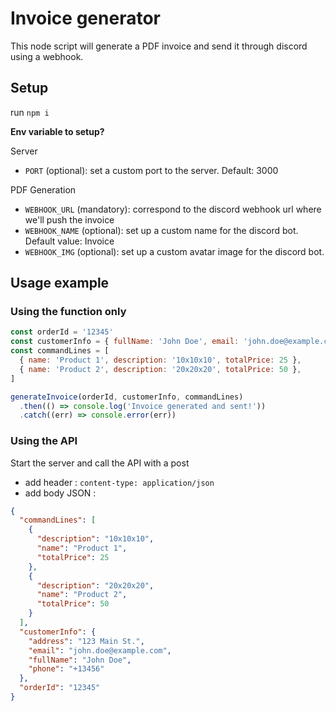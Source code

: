 # Invoice generator

This node script will generate a PDF invoice and send it through discord using a webhook.

## Setup

run `npm i`

**Env variable to setup?**

Server

- `PORT` (optional): set a custom port to the server. Default: 3000

PDF Generation

- `WEBHOOK_URL` (mandatory): correspond to the discord webhook url where we'll push the invoice
- `WEBHOOK_NAME` (optional): set up a custom name for the discord bot. Default value: Invoice
- `WEBHOOK_IMG` (optional): set up a custom avatar image for the discord bot.


## Usage example

### Using the function only

```js
const orderId = '12345'
const customerInfo = { fullName: 'John Doe', email: 'john.doe@example.com', address: '123 Main St.', phone: '+1...' }
const commandLines = [
  { name: 'Product 1', description: '10x10x10', totalPrice: 25 },
  { name: 'Product 2', description: '20x20x20', totalPrice: 50 },
]

generateInvoice(orderId, customerInfo, commandLines)
  .then(() => console.log('Invoice generated and sent!'))
  .catch((err) => console.error(err))
```

### Using the API

Start the server and call the API with a post

- add header : `content-type: application/json`
- add body JSON :

```JSON
{
  "commandLines": [
    {
      "description": "10x10x10",
      "name": "Product 1",
      "totalPrice": 25
    },
    {
      "description": "20x20x20",
      "name": "Product 2",
      "totalPrice": 50
    }
  ],
  "customerInfo": {
    "address": "123 Main St.",
    "email": "john.doe@example.com",
    "fullName": "John Doe",
    "phone": "+13456"
  },
  "orderId": "12345"
}
```
